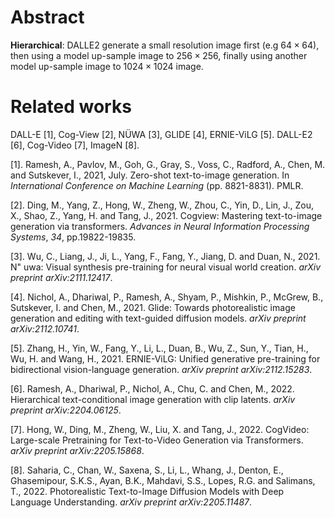 # Abstract

**Hierarchical**: DALLE2 generate a small resolution image first (e.g $64\times 64$), then using a model up-sample image to $256\times 256$, finally using another model up-sample image to $1024\times 1024$ image.



















# Related works

DALL-E [1], Cog-View [2], NÜWA [3], GLIDE [4], ERNIE-ViLG [5]. DALL-E2 [6], Cog-Video [7], ImageN [8].



[1]. Ramesh, A., Pavlov, M., Goh, G., Gray, S., Voss, C., Radford, A., Chen, M. and Sutskever, I., 2021, July. Zero-shot text-to-image generation. In *International Conference on Machine Learning* (pp. 8821-8831). PMLR.

[2]. Ding, M., Yang, Z., Hong, W., Zheng, W., Zhou, C., Yin, D., Lin, J., Zou, X., Shao, Z., Yang, H. and Tang, J., 2021. Cogview: Mastering text-to-image generation via transformers. *Advances in Neural Information Processing Systems*, *34*, pp.19822-19835.

[3]. Wu, C., Liang, J., Ji, L., Yang, F., Fang, Y., Jiang, D. and Duan, N., 2021. N\" uwa: Visual synthesis pre-training for neural visual world creation. *arXiv preprint arXiv:2111.12417*.

[4]. Nichol, A., Dhariwal, P., Ramesh, A., Shyam, P., Mishkin, P., McGrew, B., Sutskever, I. and Chen, M., 2021. Glide: Towards photorealistic image generation and editing with text-guided diffusion models. *arXiv preprint arXiv:2112.10741*.

[5]. Zhang, H., Yin, W., Fang, Y., Li, L., Duan, B., Wu, Z., Sun, Y., Tian, H., Wu, H. and Wang, H., 2021. ERNIE-ViLG: Unified generative pre-training for bidirectional vision-language generation. *arXiv preprint arXiv:2112.15283*.

[6]. Ramesh, A., Dhariwal, P., Nichol, A., Chu, C. and Chen, M., 2022. Hierarchical text-conditional image generation with clip latents. *arXiv preprint arXiv:2204.06125*.

[7]. Hong, W., Ding, M., Zheng, W., Liu, X. and Tang, J., 2022. CogVideo: Large-scale Pretraining for Text-to-Video Generation via Transformers. *arXiv preprint arXiv:2205.15868*.

[8]. Saharia, C., Chan, W., Saxena, S., Li, L., Whang, J., Denton, E., Ghasemipour, S.K.S., Ayan, B.K., Mahdavi, S.S., Lopes, R.G. and Salimans, T., 2022. Photorealistic Text-to-Image Diffusion Models with Deep Language Understanding. *arXiv preprint arXiv:2205.11487*.



